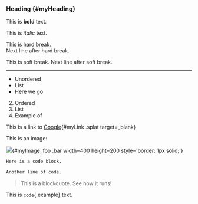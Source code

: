### Heading {#myHeading}

This is **bold** text. 

This is *italic* text.

This is hard break.  
Next line after hard break.

This is soft break.
Next line after soft break.

***

- Unordered
- List
- Here we go

2. Ordered
3. List
4. Example of

This is a link to [Google](https://www.google.com){#myLink .splat target=_blank}

This is an image:

![](content/google.png){#myImage .foo .bar width=400 height=200 style='border: 1px solid;'}

```r
Here is a code block.

Another line of code.
```

> This is a blockquote. See how it runs!

This is `code`{.example} text.
